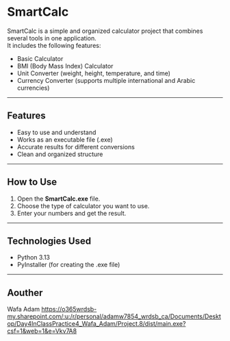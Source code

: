 # SmartCalc

SmartCalc is a simple and organized calculator project that combines several tools in one application.  
It includes the following features:

- Basic Calculator  
- BMI (Body Mass Index) Calculator  
- Unit Converter (weight, height, temperature, and time)  
- Currency Converter (supports multiple international and Arabic currencies)

---

## Features
- Easy to use and understand  
- Works as an executable file (.exe)  
- Accurate results for different conversions  
- Clean and organized structure

---

## How to Use
1. Open the **SmartCalc.exe** file.  
2. Choose the type of calculator you want to use.  
3. Enter your numbers and get the result.  

---

## Technologies Used
- Python 3.13  
- PyInstaller (for creating the .exe file)

---

## Aouther
Wafa Adam
https://o365wrdsb-my.sharepoint.com/:u:/r/personal/adamw7854_wrdsb_ca/Documents/Desktop/Day4InClassPractice4_Wafa_Adam/Project.8/dist/main.exe?csf=1&web=1&e=Vkv7A8
